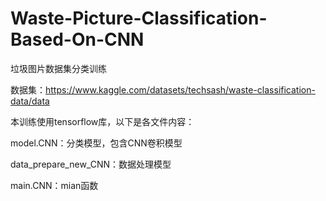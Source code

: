 # Waste-Picture-Classification-Based-On-CNN
垃圾图片数据集分类训练

数据集：https://www.kaggle.com/datasets/techsash/waste-classification-data/data



本训练使用tensorflow库，以下是各文件内容：

model.CNN：分类模型，包含CNN卷积模型

data_prepare_new_CNN：数据处理模型

main.CNN：mian函数
